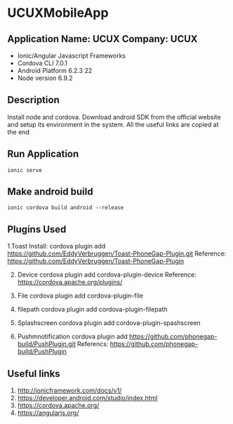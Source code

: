 # UCUXMobileApp

Application Name: UCUX
Company: UCUX
--------------------------------------------------
* Ionic/Angular Javascript Frameworks 
* Cordova CLI 7.0.1 
* Android Platform 6.2.3 22 
* Node version 6.9.2  


Description
-----------------------------------------
Install node and cordova. Download android SDK from the official website and setup its environment in the system. All the
useful links are copied at the end


Run Application
-----------------------------------------
```ionic serve```

Make android build
-----------------------------------------
```ionic cordova build android --release```


Plugins Used
-----------------------------------------

1.Toast 
Install: cordova plugin add https://github.com/EddyVerbruggen/Toast-PhoneGap-Plugin.git 
Reference: https://github.com/EddyVerbruggen/Toast-PhoneGap-Plugin

2. Device
cordova plugin add cordova-plugin-device
Reference: https://cordova.apache.org/plugins/

3. File
cordova plugin add cordova-plugin-file

4. filepath
cordova plugin add cordova-plugin-filepath

5. Splashscreen
cordova plugin add cordova-plugin-spashscreen

6. Pushmnotification
cordova plugin add https://github.com/phonegap-build/PushPlugin.git
Referencs: https://github.com/phonegap-build/PushPlugin


Useful links
----------------------------------------------
1. http://ionicframework.com/docs/v1/
2. https://developer.android.com/studio/index.html
3. https://cordova.apache.org/
4. https://angularjs.org/

